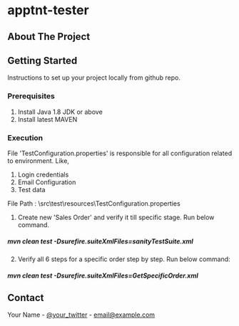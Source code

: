 # apptnt-tester

<!-- ABOUT THE PROJECT -->
## About The Project

<!-- GETTING STARTED -->
## Getting Started

Instructions to set up your project locally from github repo.

### Prerequisites

1. Install Java 1.8 JDK or above
2. Install latest MAVEN

### Execution
File 'TestConfiguration.properties' is responsible for all configuration related to environment. Like,
1. Login credentials
2. Email Configuration
3. Test data

File Path : \src\test\resources\TestConfiguration.properties

1. Create new 'Sales Order' and verify it till specific stage. Run below command.
##### mvn clean test -Dsurefire.suiteXmlFiles=sanityTestSuite.xml ##### 


2. Verify all 6 steps for a specific order step by step. Run below command: 
##### mvn clean test -Dsurefire.suiteXmlFiles=GetSpecificOrder.xml ##### 


<!-- CONTACT -->
## Contact

Your Name - [@your_twitter](https://twitter.com/your_username) - email@example.com
